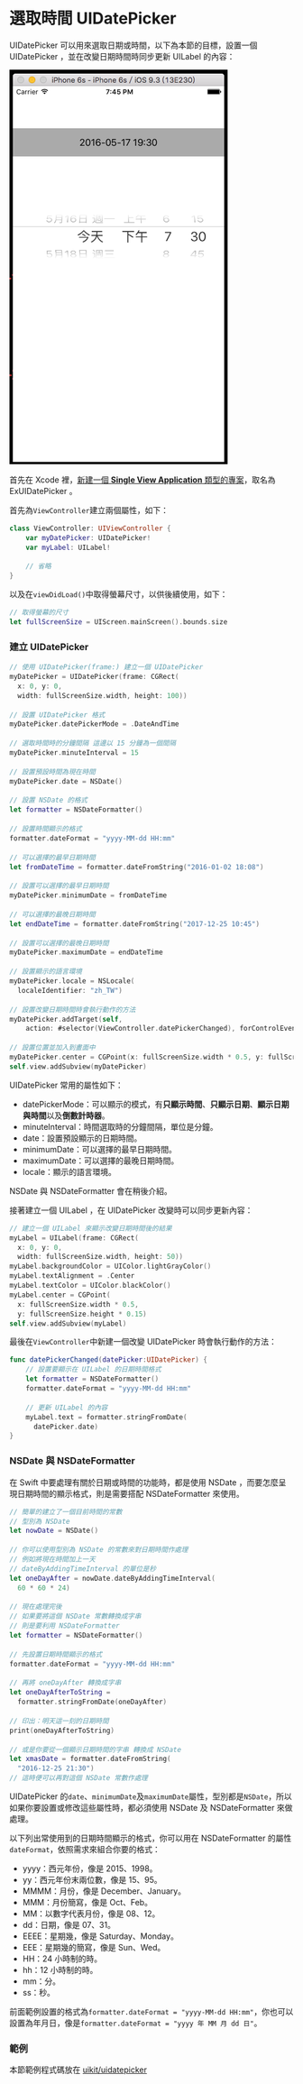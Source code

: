 # 選取時間 UIDatePicker

UIDatePicker 可以用來選取日期或時間，以下為本節的目標，設置一個 UIDatePicker ，並在改變日期時間時同步更新 UILabel 的內容：

![uidatepicker01](../images/uikit/uidatepicker/uidatepicker01.png)

首先在 Xcode 裡，[新建一個 **Single View Application** 類型的專案](../more/open_project.md#create_a_new_project)，取名為 ExUIDatePicker 。

首先為`ViewController`建立兩個屬性，如下：

```swift
class ViewController: UIViewController {
    var myDatePicker: UIDatePicker!
    var myLabel: UILabel!
 
    // 省略
}
```

以及在`viewDidLoad()`中取得螢幕尺寸，以供後續使用，如下：

```swift
// 取得螢幕的尺寸
let fullScreenSize = UIScreen.mainScreen().bounds.size

```


### 建立 UIDatePicker

```swift
// 使用 UIDatePicker(frame:) 建立一個 UIDatePicker
myDatePicker = UIDatePicker(frame: CGRect(
  x: 0, y: 0,
  width: fullScreenSize.width, height: 100))

// 設置 UIDatePicker 格式
myDatePicker.datePickerMode = .DateAndTime

// 選取時間時的分鐘間隔 這邊以 15 分鐘為一個間隔
myDatePicker.minuteInterval = 15

// 設置預設時間為現在時間
myDatePicker.date = NSDate()

// 設置 NSDate 的格式
let formatter = NSDateFormatter()

// 設置時間顯示的格式
formatter.dateFormat = "yyyy-MM-dd HH:mm"

// 可以選擇的最早日期時間
let fromDateTime = formatter.dateFromString("2016-01-02 18:08")

// 設置可以選擇的最早日期時間
myDatePicker.minimumDate = fromDateTime

// 可以選擇的最晚日期時間
let endDateTime = formatter.dateFromString("2017-12-25 10:45")

// 設置可以選擇的最晚日期時間
myDatePicker.maximumDate = endDateTime

// 設置顯示的語言環境
myDatePicker.locale = NSLocale(
  localeIdentifier: "zh_TW")

// 設置改變日期時間時會執行動作的方法
myDatePicker.addTarget(self,
	action: #selector(ViewController.datePickerChanged), forControlEvents: .ValueChanged)

// 設置位置並加入到畫面中
myDatePicker.center = CGPoint(x: fullScreenSize.width * 0.5, y: fullScreenSize.height * 0.4)
self.view.addSubview(myDatePicker)

```

UIDatePicker 常用的屬性如下：

- datePickerMode：可以顯示的模式，有**只顯示時間**、**只顯示日期**、**顯示日期與時間**以及**倒數計時器**。
- minuteInterval：時間選取時的分鐘間隔，單位是分鐘。
- date：設置預設顯示的日期時間。
- minimumDate：可以選擇的最早日期時間。
- maximumDate：可以選擇的最晚日期時間。
- locale：顯示的語言環境。

NSDate 與 NSDateFormatter 會在稍後介紹。

接著建立一個 UILabel ，在 UIDatePicker 改變時可以同步更新內容：

```swift
// 建立一個 UILabel 來顯示改變日期時間後的結果
myLabel = UILabel(frame: CGRect(
  x: 0, y: 0,
  width: fullScreenSize.width, height: 50))
myLabel.backgroundColor = UIColor.lightGrayColor()
myLabel.textAlignment = .Center
myLabel.textColor = UIColor.blackColor()
myLabel.center = CGPoint(
  x: fullScreenSize.width * 0.5,
  y: fullScreenSize.height * 0.15)
self.view.addSubview(myLabel)

```

最後在`ViewController`中新建一個改變 UIDatePicker 時會執行動作的方法：

```swift
func datePickerChanged(datePicker:UIDatePicker) {
    // 設置要顯示在 UILabel 的日期時間格式
    let formatter = NSDateFormatter()
    formatter.dateFormat = "yyyy-MM-dd HH:mm"
    
    // 更新 UILabel 的內容
    myLabel.text = formatter.stringFromDate(
      datePicker.date)
}

```


### NSDate 與 NSDateFormatter

在 Swift 中要處理有關於日期或時間的功能時，都是使用 NSDate ，而要怎麼呈現日期時間的顯示格式，則是需要搭配 NSDateFormatter 來使用。

```swift
// 簡單的建立了一個目前時間的常數
// 型別為 NSDate
let nowDate = NSDate()

// 你可以使用型別為 NSDate 的常數來對日期時間作處理
// 例如將現在時間加上一天
// dateByAddingTimeInterval 的單位是秒
let oneDayAfter = nowDate.dateByAddingTimeInterval(
  60 * 60 * 24)

// 現在處理完後
// 如果要將這個 NSDate 常數轉換成字串
// 則是要利用 NSDateFormatter
let formatter = NSDateFormatter()

// 先設置日期時間顯示的格式
formatter.dateFormat = "yyyy-MM-dd HH:mm"

// 再將 oneDayAfter 轉換成字串
let oneDayAfterToString =
  formatter.stringFromDate(oneDayAfter)

// 印出：明天這一刻的日期時間
print(oneDayAfterToString)

// 或是你要從一個顯示日期時間的字串 轉換成 NSDate
let xmasDate = formatter.dateFromString(
  "2016-12-25 21:30")
// 這時便可以再對這個 NSDate 常數作處理

```

UIDatePicker 的`date`、`minimumDate`及`maximumDate`屬性，型別都是`NSDate`，所以如果你要設置或修改這些屬性時，都必須使用 NSDate 及 NSDateFormatter 來做處理。

以下列出常使用到的日期時間顯示的格式，你可以用在 NSDateFormatter 的屬性`dateFormat`，依照需求來組合你要的格式：

- yyyy：西元年份，像是 2015、1998。
- yy：西元年份末兩位數，像是 15、95。
- MMMM：月份，像是 December、January。
- MMM：月份簡寫，像是 Oct、Feb。
- MM：以數字代表月份，像是 08、12。
- dd：日期，像是 07、31。
- EEEE：星期幾，像是 Saturday、Monday。
- EEE：星期幾的簡寫，像是 Sun、Wed。
- HH：24 小時制的時。
- hh：12 小時制的時。
- mm：分。
- ss：秒。

前面範例設置的格式為`formatter.dateFormat = "yyyy-MM-dd HH:mm"`，你也可以設置為年月日，像是`formatter.dateFormat = "yyyy 年 MM 月 dd 日"`。


### 範例

本節範例程式碼放在 [uikit/uidatepicker](https://github.com/itisjoe/swiftgo_files/tree/master/uikit/uidatepicker)

